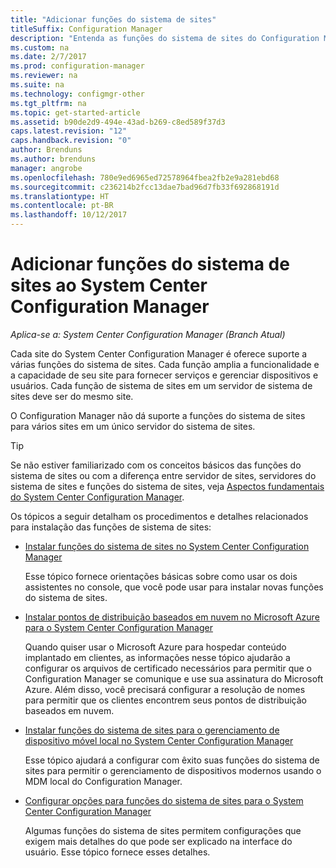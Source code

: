 ```yaml
---
title: "Adicionar funções do sistema de sites"
titleSuffix: Configuration Manager
description: "Entenda as funções do sistema de sites do Configuration Manager e como adicioná-las para ampliar a funcionalidade e a capacidade do seu site."
ms.custom: na
ms.date: 2/7/2017
ms.prod: configuration-manager
ms.reviewer: na
ms.suite: na
ms.technology: configmgr-other
ms.tgt_pltfrm: na
ms.topic: get-started-article
ms.assetid: b90de2d9-494e-43ad-b269-c8ed589f37d3
caps.latest.revision: "12"
caps.handback.revision: "0"
author: Brenduns
ms.author: brenduns
manager: angrobe
ms.openlocfilehash: 780e9ed6965ed72578964fbea2fb2e9a281ebd68
ms.sourcegitcommit: c236214b2fcc13dae7bad96d7fb33f692868191d
ms.translationtype: HT
ms.contentlocale: pt-BR
ms.lasthandoff: 10/12/2017
---
```

# <a name="add-site-system-roles-for-system-center-configuration-manager"></a>Adicionar funções do sistema de sites ao System Center Configuration Manager

*Aplica-se a: System Center Configuration Manager (Branch Atual)*

Cada site do System Center Configuration Manager é oferece suporte a várias funções do sistema de sites. Cada função amplia a funcionalidade e a capacidade de seu site para fornecer serviços e gerenciar dispositivos e usuários. Cada função de sistema de sites em um servidor de sistema de sites deve ser do mesmo site.   

O Configuration Manager não dá suporte a funções do sistema de sites para vários sites em um único servidor do sistema de sites.  

> [!TIP]  
>  Se não estiver familiarizado com os conceitos básicos das funções do sistema de sites ou com a diferença entre servidor de sites, servidores do sistema de sites e funções do sistema de sites, veja [Aspectos fundamentais do System Center Configuration Manager](../../../../core/understand/fundamentals.md).  

 Os tópicos a seguir detalham os procedimentos e detalhes relacionados para instalação das funções de sistema de sites:  

-   [Instalar funções do sistema de sites no System Center Configuration Manager](../../../../core/servers/deploy/configure/install-site-system-roles.md)  

     Esse tópico fornece orientações básicas sobre como usar os dois assistentes no console, que você pode usar para instalar novas funções do sistema de sites.  

-   [Instalar pontos de distribuição baseados em nuvem no Microsoft Azure para o System Center Configuration Manager](../../../../core/servers/deploy/configure/install-cloud-based-distribution-points-in-microsoft-azure.md)  

    Quando quiser usar o Microsoft Azure para hospedar conteúdo implantado em clientes, as informações nesse tópico ajudarão a configurar os arquivos de certificado necessários para permitir que o Configuration Manager se comunique e use sua assinatura do Microsoft Azure. Além disso, você precisará configurar a resolução de nomes para permitir que os clientes encontrem seus pontos de distribuição baseados em nuvem.  

-   [Instalar funções do sistema de sites para o gerenciamento de dispositivo móvel local no System Center Configuration Manager](../../../../mdm/get-started/install-site-system-roles-for-on-premises-mdm.md)  

     Esse tópico ajudará a configurar com êxito suas funções do sistema de sites para permitir o gerenciamento de dispositivos modernos usando o MDM local do Configuration Manager.  

-   [Configurar opções para funções do sistema de sites para o System Center Configuration Manager](../../../../core/servers/deploy/configure/configuration-options-for-site-system-roles.md)  

     Algumas funções do sistema de sites permitem configurações que exigem mais detalhes do que pode ser explicado na interface do usuário. Esse tópico fornece esses detalhes.  
